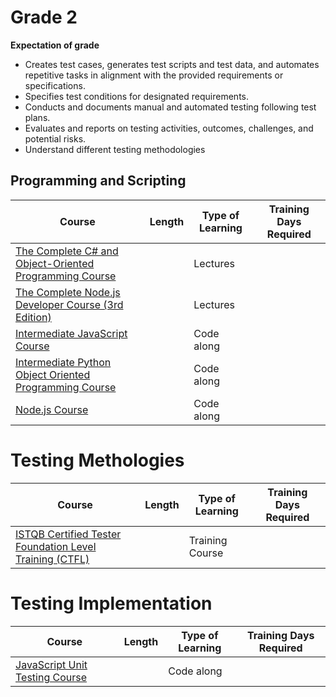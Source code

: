# Grade 2

**Expectation of grade**

- Creates test cases, generates test scripts and test data, and automates repetitive tasks in alignment with the provided requirements or specifications.
- Specifies test conditions for designated requirements.
- Conducts and documents manual and automated testing following test plans.
- Evaluates and reports on testing activities, outcomes, challenges, and potential risks.
- Understand different testing methodologies 

## Programming and Scripting

| Course | Length | Type of Learning | Training Days Required |
| ------ | ------ | ---------------- | ---------------------- |
|[The Complete C# and Object-Oriented Programming Course](https://www.udemy.com/course/the-complete-c-sharp-developer-course/)| |Lectures | |
|[The Complete Node.js Developer Course (3rd Edition)](https://www.udemy.com/course/the-complete-nodejs-developer-course-2/)| |Lectures | |
|[Intermediate JavaScript Course](https://www.codecademy.com/learn/learn-intermediate-javascript)| | Code along | |
|[Intermediate Python Object Oriented Programming Course](https://www.codecademy.com/learn/learn-intermediate-python-3-object-oriented-programming)| | Code along | |
|[Node.js Course](https://www.codecademy.com/learn/learn-node-js)| | Code along | |

# Testing Methologies 
| Course | Length | Type of Learning | Training Days Required |
| ------ | ------ | ---------------- | ---------------------- |
[ISTQB Certified Tester Foundation Level Training (CTFL)](https://www.udemy.com/course/istqb-certified-tester-foundation-level-training-ctfl/)| | Training Course | |

# Testing Implementation
| Course | Length | Type of Learning | Training Days Required |
| ------ | ------ | ---------------- | ---------------------- |
|[JavaScript Unit Testing Course](https://www.codecademy.com/learn/learn-javascript-unit-testing)| | Code along | |

